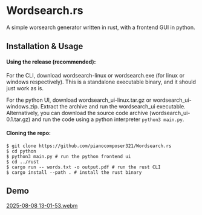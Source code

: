 # Wordsearch.rs

A simple worsearch generator written in rust, with a frontend GUI in python.

## Installation & Usage

#### Using the release (recommended):

For the CLI, download wordsearch-linux or wordsearch.exe (for linux or windows
respectively). This is a standalone executable binary, and it should just work
as is.

For the python UI, download wordsearch_ui-linux.tar.gz or
wordsearch_ui-windows.zip. Extract the archive and run the wordsearch_ui
executable. Alternatively, you can download the source code archive
(wordsearch_ui-0.1.tar.gz) and run the code using a python interpreter `python3
main.py`.

#### Cloning the repo:

```console
$ git clone https://github.com/pianocomposer321/Wordsearch.rs
$ cd python
$ python3 main.py # run the python frontend ui
$ cd ../rust
$ cargo run -- words.txt -o output.pdf # run the rust CLI
$ cargo install --path . # install the rust binary
```

## Demo

[2025-08-08 13-01-53.webm](https://github.com/user-attachments/assets/75ed52f5-70d2-48fe-8418-cc41f8c9fce3)
